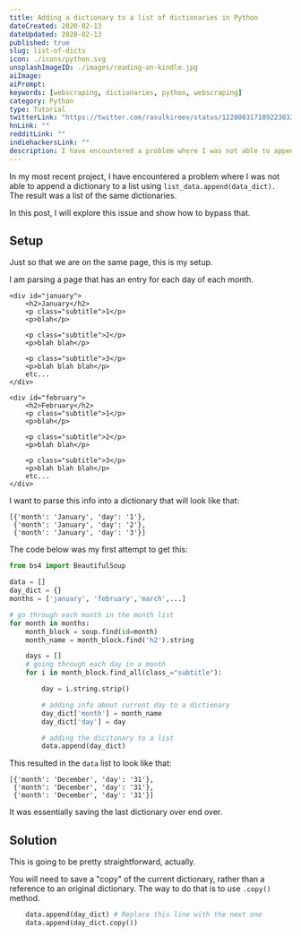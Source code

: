```yaml
---
title: Adding a dictionary to a list of dictionaries in Python
dateCreated: 2020-02-13
dateUpdated: 2020-02-13
published: true
slug: list-of-dicts
icon: ./icons/python.svg
unsplashImageID: ./images/reading-on-kindle.jpg
aiImage:
aiPrompt:
keywords: [webscraping, dictionaries, python, webscraping]
category: Python
type: Tutorial
twitterLink: "https://twitter.com/rasulkireev/status/1228083171092238337"
hnLink: ""
redditLink: ""
indiehackersLink: ""
description: I have encountered a problem where I was not able to append a dictionary to a list. In this post, I will explore this issue and show how to bypass that.
---
```


In my most recent project, I have encountered a problem where I was not able to append a dictionary to a list using `list_data.append(data_dict).` The result was a list of the same dictionaries.

In this post, I will explore this issue and show how to bypass that.

## Setup

Just so that we are on the same page, this is my setup.

I am parsing a page that has an entry for each day of each month.

```
<div id="january">
    <h2>January</h2>
    <p class="subtitle">1</p>
    <p>blah</p>

    <p class="subtitle">2</p>
    <p>blah blah</p>

    <p class="subtitle">3</p>
    <p>blah blah blah</p>
    etc...
</div>

<div id="february">
    <h2>February</h2>
    <p class="subtitle">1</p>
    <p>blah</p>

    <p class="subtitle">2</p>
    <p>blah blah</p>

    <p class="subtitle">3</p>
    <p>blah blah blah</p>
    etc...
</div>

```

I want to parse this info into a dictionary that will look like that:

```
[{'month': 'January', 'day': '1'},
 {'month': 'January', 'day': '2'},
 {'month': 'January', 'day': '3'}]
```

The code below was my first attempt to get this:

```python
from bs4 import BeautifulSoup

data = []
day_dict = {}
months = ['january', 'february','march',...]

# go through each month in the month list
for month in months:
    month_block = soup.find(id=month)
    month_name = month_block.find('h2').string

    days = []
    # going through each day in a month
    for i in month_block.find_all(class_="subtitle"):

        day = i.string.strip()

        # adding info about current day to a dictionary
        day_dict['month'] = month_name
        day_dict['day'] = day

        # adding the dicitonary to a list
        data.append(day_dict)
```

This resulted in the `data` list to look like that:
```
[{'month': 'December', 'day': '31'},
 {'month': 'December', 'day': '31'},
 {'month': 'December', 'day': '31'}]
```

It was essentially saving the last dictionary over end over.


## Solution

This is going to be pretty straightforward, actually.

You will need to save a "copy" of the current dictionary, rather than a reference to an original dictionary. The way to do that is to use `.copy()` method.

```python
    data.append(day_dict) # Replace this line with the next one
    data.append(day_dict.copy())
```